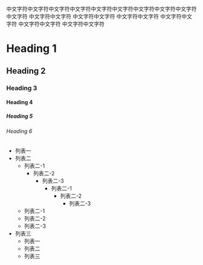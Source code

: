 
中文字符中文字符中文字符中文字符中文字符中文字符中文字符中文字符中文字符中文字符
中文字符中文字符
中文字符中文字符
中文字符中文字符
中文字符中文字符
中文字符中文字符
中文字符中文字符

# Heading 1
## Heading 2
### Heading 3
#### Heading 4
##### Heading 5
###### Heading 6


+ 列表一
+ 列表二
    + 列表二-1
        + 列表二-2
            + 列表二-3
                + 列表二-1
                    + 列表二-2
                        + 列表二-3
    + 列表二-1
    + 列表二-2
    + 列表二-3  
+ 列表三
    * 列表一
    * 列表二
    * 列表三

